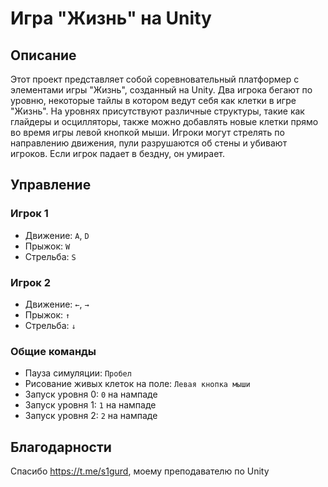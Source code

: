 # Игра "Жизнь" на Unity

## Описание

Этот проект представляет собой соревновательный платформер с элементами игры "Жизнь", созданный на Unity. Два игрока бегают по уровню, некоторые тайлы в котором ведут себя как клетки в игре "Жизнь". На уровнях присутствуют различные структуры, такие как глайдеры и осцилляторы, также можно добавлять новые клетки прямо во время игры левой кнопкой мыши. Игроки могут стрелять по направлению движения, пули разрушаются об стены и убивают игроков. Если игрок падает в бездну, он умирает.

## Управление

### Игрок 1
- Движение: `A`, `D`
- Прыжок: `W`
- Стрельба: `S`

### Игрок 2
- Движение: `←`, `→`
- Прыжок: `↑`
- Стрельба: `↓`

### Общие команды
- Пауза симуляции: `Пробел`
- Рисование живых клеток на поле: `Левая кнопка мыши`
- Запуск уровня 0: `0` на нампаде
- Запуск уровня 1: `1` на нампаде
- Запуск уровня 2: `2` на нампаде

## Благодарности

Спасибо https://t.me/s1gurd, моему преподавателю по Unity

